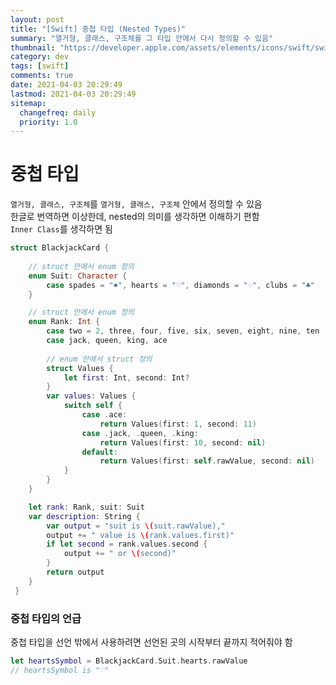 ```yaml
---
layout: post
title: "[Swift] 중첩 타입 (Nested Types)"
summary: "열거형, 클래스, 구조체를 그 타입 안에서 다시 정의할 수 있음"
thumbnail: "https://developer.apple.com/assets/elements/icons/swift/swift-256x256.png"
category: dev
tags: [swift]
comments: true
date: 2021-04-03 20:29:49
lastmod: 2021-04-03 20:29:49
sitemap: 
  changefreq: daily
  priority: 1.0
---
```

# 중첩 타입

`열거형, 클래스, 구조체`를 `열거형, 클래스, 구조체` 안에서 정의할 수 있음  
한글로 번역하면 이상한데, nested의 의미를 생각하면 이해하기 편함  
`Inner Class`를 생각하면 됨

```swift
struct BlackjackCard {
    
    // struct 안에서 enum 정의
    enum Suit: Character {
        case spades = "♠", hearts = "♡", diamonds = "♢", clubs = "♣"
    }

    // struct 안에서 enum 정의
    enum Rank: Int {
        case two = 2, three, four, five, six, seven, eight, nine, ten
        case jack, queen, king, ace
        
        // enum 안에서 struct 정의
        struct Values {
            let first: Int, second: Int?
        }
        var values: Values {
            switch self {
                case .ace:
                    return Values(first: 1, second: 11)
                case .jack, .queen, .king:
                    return Values(first: 10, second: nil)
                default:
                    return Values(first: self.rawValue, second: nil)
            }
        }
    }

    let rank: Rank, suit: Suit
    var description: String {
        var output = "suit is \(suit.rawValue),"
        output += " value is \(rank.values.first)"
        if let second = rank.values.second {
            output += " or \(second)"
        }
        return output
    }
 }
```

### 중첩 타입의 언급

중첩 타입을 선언 밖에서 사용하려면 선언된 곳의 시작부터 끝까지 적어줘야 함

```swift
let heartsSymbol = BlackjackCard.Suit.hearts.rawValue
// heartsSymbol is "♡"
```